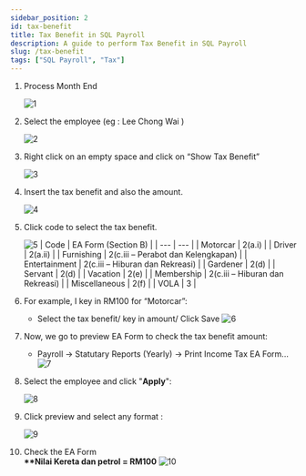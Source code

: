 ```yaml
---
sidebar_position: 2
id: tax-benefit
title: Tax Benefit in SQL Payroll
description: A guide to perform Tax Benefit in SQL Payroll
slug: /tax-benefit
tags: ["SQL Payroll", "Tax"]
---
```


1. Process Month End

   ![1](/img/tax-benefit/1.png)

2. Select the employee
   (eg : Lee Chong Wai )

   ![2](/img/tax-benefit/2.png)

3. Right click on an empty space and click on “Show Tax Benefit”

   ![3](/img/tax-benefit/3.png)

4. Insert the tax benefit and also the amount.

   ![4](/img/tax-benefit/4.png)

5. Click code to select the tax benefit.

   ![5](/img/tax-benefit/5.png)
   | Code | EA Form (Section B) |
   | --- | --- |
   | Motorcar | 2(a.i) |
   | Driver | 2(a.ii) |
   | Furnishing | 2(c.iii – Perabot dan Kelengkapan) |
   | Entertainment | 2(c.iii – Hiburan dan Rekreasi) |
   | Gardener | 2(d) |
   | Servant | 2(d) |
   | Vacation | 2(e) |
   | Membership | 2(c.iii – Hiburan dan Rekreasi) |
   | Miscellaneous | 2(f) |
   | VOLA | 3 |

6. For example, I key in RM100 for “Motorcar”:

   - Select the tax benefit/ key in amount/ Click Save
     ![6](/img/tax-benefit/6.png)

7. Now, we go to preview EA Form to check the tax benefit amount:

   - Payroll -> Statutary Reports (Yearly) -> Print Income Tax EA Form...
     ![7](/img/report/1.png)

8. Select the employee and click "**Apply**":

   ![8](/img/tax-benefit/7.png)

9. Click preview and select any format :

   ![9](/img/tax-benefit/8.png)

10. Check the EA Form  
    **\*\*Nilai Kereta dan petrol = RM100**
    ![10](/img/tax-benefit/9.png)
